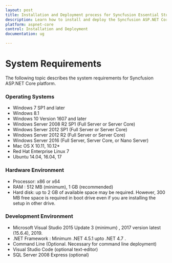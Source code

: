 ```yaml
---
layout: post
title: Installation and Deployment process for Syncfusion Essential Studio ASP.NET Core products
description: Learn how to install and deploy the Syncfusion ASP.NET Core component
platform: aspnet-core
control: Installation and Deployment
documentation: ug

---
```


# System Requirements

The following topic describes the system requirements for Syncfusion ASP.NET Core platform.

### Operating Systems

* Windows 7 SP1 and later
* Windows 8.1
* Windows 10 Version 1607 and later
* Windows Server 2008 R2 SP1 (Full Server or Server Core)
* Windows Server 2012 SP1 (Full Server or Server Core)
* Windows Server 2012 R2 (Full Server or Server Core)
* Windows Server 2016 (Full Server, Server Core, or Nano Server)
* Mac OS X 10.11, 10.12*
* Red Hat Enterprise Linux 7
* Ubuntu 14.04, 16.04, 17


### Hardware Environment

* Processor: x86 or x64
* RAM : 512 MB (minimum), 1 GB (recommended)
* Hard disk: up to 2 GB of available space may be required. However, 300 MB free space is required in boot drive even if you are installing the setup in other drive.

### Development Environment

* Microsoft Visual Studio 2015 Update 3 (minimum) , 2017 version latest (15.6.4), 2019. 
* .NET Framework :  Minimum .NET 4.5.1 upto .NET 4.7 .
* Command Line (Optional. Necessary for command line deployment)
* Visual Studio Code (optional text-editor)
* SQL Server 2008 Express (optional)